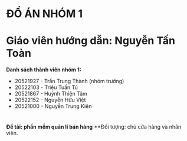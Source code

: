# ĐỒ ÁN NHÓM 1
# Giáo viên hướng dẫn: Nguyễn Tấn Toàn
**Danh sách thành viên nhóm 1:**
- 20521927 - Trần Trung Thành (nhóm trưởng)
- 20522103 - Triệu Tuấn Tú	
- 20521867 - Huỳnh Thiện Tâm	
- 20522152 - Nguyễn Hữu Việt	
- 20521000 - Nguyễn Trung Kiên
#
**Đề tài: phần mềm quản lí bán hàng**
**Đối tượng: chủ cửa hàng và nhân viên.


